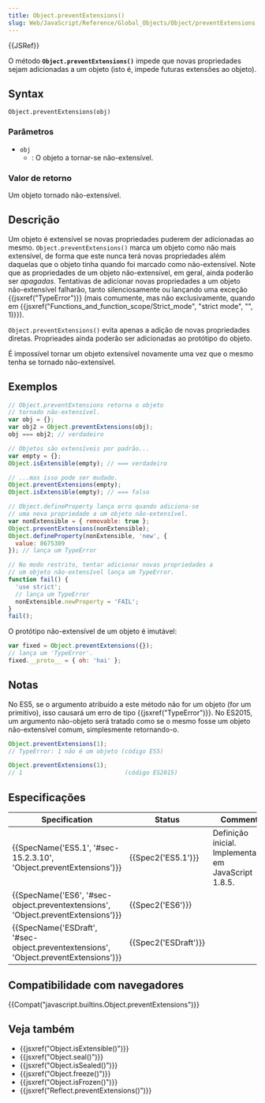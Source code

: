 ```yaml
---
title: Object.preventExtensions()
slug: Web/JavaScript/Reference/Global_Objects/Object/preventExtensions
---
```


{{JSRef}}

O método **`Object.preventExtensions()`** impede que novas propriedades sejam adicionadas a um objeto (isto é, impede futuras extensões ao objeto).

## Syntax

```
Object.preventExtensions(obj)
```

### Parâmetros

- `obj`
  - : O objeto a tornar-se não-extensível.

### Valor de retorno

Um objeto tornado não-extensível.

## Descrição

Um objeto é extensível se novas propriedades puderem der adicionadas ao mesmo. `Object.preventExtensions()` marca um objeto como não mais extensível, de forma que este nunca terá novas propriedades além daquelas que o objeto tinha quando foi marcado como não-extensível. Note que as propriedades de um objeto não-extensível, em geral, ainda poderão ser _apagadas_. Tentativas de adicionar novas propriedades a um objeto não-extensível falharão, tanto silenciosamente ou lançando uma exceção {{jsxref("TypeError")}} (mais comumente, mas não exclusivamente, quando em {{jsxref("Functions_and_function_scope/Strict_mode", "strict mode", "", 1)}}).

`Object.preventExtensions()` evita apenas a adição de novas propriedades diretas. Proprieades ainda poderão ser adicionadas ao protótipo do objeto.

É impossível tornar um objeto extensível novamente uma vez que o mesmo tenha se tornado não-extensível.

## Exemplos

```js
// Object.preventExtensions retorna o objeto
// tornado não-extensível.
var obj = {};
var obj2 = Object.preventExtensions(obj);
obj === obj2; // verdadeiro

// Objetos são extensíveis por padrão...
var empty = {};
Object.isExtensible(empty); // === verdadeiro

// ...mas isso pode ser mudado.
Object.preventExtensions(empty);
Object.isExtensible(empty); // === falso

// Object.defineProperty lança erro quando adiciona-se
// uma nova propriedade a um objeto não-extensível.
var nonExtensible = { removable: true };
Object.preventExtensions(nonExtensible);
Object.defineProperty(nonExtensible, 'new', {
  value: 8675309
}); // lança um TypeError

// No modo restrito, tentar adicionar novas propriedades a
// um objeto não-extensível lança um TypeError.
function fail() {
  'use strict';
  // lança um TypeError
  nonExtensible.newProperty = 'FAIL';
}
fail();
```

O protótipo não-extensível de um objeto é imutável:

```js
var fixed = Object.preventExtensions({});
// lança um 'TypeError'.
fixed.__proto__ = { oh: 'hai' };
```

## Notas

No ES5, se o argumento atribuído a este método não for um objeto (for um primitivo), isso causará um erro de tipo {{jsxref("TypeError")}}. No ES2015, um argumento não-objeto será tratado como se o mesmo fosse um objeto não-extensível comum, simplesmente retornando-o.

```js
Object.preventExtensions(1);
// TypeError: 1 não é um objeto (código ES5)

Object.preventExtensions(1);
// 1                             (código ES2015)
```

## Especificações

| Specification                                                                                                    | Status                       | Comment                                              |
| ---------------------------------------------------------------------------------------------------------------- | ---------------------------- | ---------------------------------------------------- |
| {{SpecName('ES5.1', '#sec-15.2.3.10', 'Object.preventExtensions')}}                         | {{Spec2('ES5.1')}}     | Definição inicial. Implementado em JavaScript 1.8.5. |
| {{SpecName('ES6', '#sec-object.preventextensions', 'Object.preventExtensions')}}     | {{Spec2('ES6')}}         |                                                      |
| {{SpecName('ESDraft', '#sec-object.preventextensions', 'Object.preventExtensions')}} | {{Spec2('ESDraft')}} |                                                      |

## Compatibilidade com navegadores

{{Compat("javascript.builtins.Object.preventExtensions")}}

## Veja também

- {{jsxref("Object.isExtensible()")}}
- {{jsxref("Object.seal()")}}
- {{jsxref("Object.isSealed()")}}
- {{jsxref("Object.freeze()")}}
- {{jsxref("Object.isFrozen()")}}
- {{jsxref("Reflect.preventExtensions()")}}
